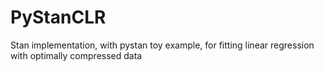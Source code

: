 # PyStanCLR
Stan implementation, with pystan toy example, for fitting linear regression with optimally compressed data
